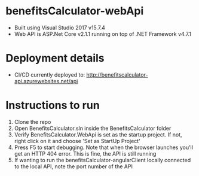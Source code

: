 # benefitsCalculator-webApi

- Built using Visual Studio 2017 v15.7.4
- Web API is ASP.Net Core v2.1.1 running on top of .NET Framework v4.7.1

# Deployment details

- CI/CD currently deployed to: http://benefitscalculator-api.azurewebsites.net/api

# Instructions to run

1) Clone the repo
2) Open BenefitsCalculator.sln inside the BenefitsCalculator folder
3) Verify BenefitsCalculator.WebApi is set as the startup project. If not, right click on it and choose 'Set as StartUp Project'
4) Press F5 to start debugging. Note that when the browser launches you'll get an HTTP 404 error. This is fine, the API is still running
5) If wanting to run the benefitsCalculator-angularClient locally connected to the local API, note the port number of the API